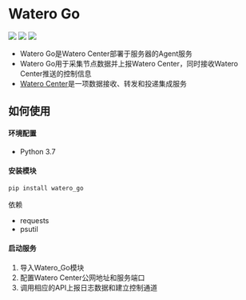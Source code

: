 # Watero Go

[![](https://img.shields.io/pypi/v/watero-go.svg)](https://pypi.org/project/watero-go/)
[![](https://img.shields.io/github/license/Qinnnnnn/Watero_Go.svg)](https://github.com/Qinnnnnn/Watero_Go/blob/master/LICENSE)
![](https://img.shields.io/badge/python-3.7-blue.svg)
* Watero Go是Watero Center部署于服务器的Agent服务
* Watero Go用于采集节点数据并上报Watero Center，同时接收Watero Center推送的控制信息
* [Watero Center](https://github.com/Qinnnnnn/Watero_Center)是一项数据接收、转发和投递集成服务

## 如何使用

#### 环境配置

* Python 3.7

#### 安装模块

```bash
pip install watero_go
```

依赖
* requests
* psutil

#### 启动服务

1. 导入Watero_Go模块
2. 配置Watero Center公网地址和服务端口
3. 调用相应的API上报日志数据和建立控制通道

